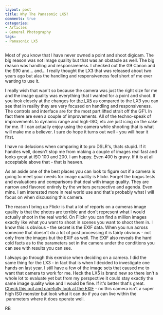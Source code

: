 ```yaml
---
layout: post
title: Why The Panasonic LX5?
comments: true
categories:
- Articles
- General Photography
tags:
- Panasonic LX5
---
```

Most of you know that I have never owned a point and shoot digicam. The big reason was not image quality but that was an obstacle as well. The big reason was handling and responsiveness. I checked out the G9 Canon and the S90 and... and... I really thought the LX3 that was released about two years ago but alas the handling and responsiveness feel short of me ever wanting to use it.

I really wish that wan't so because the camera was just the right size for me and the image quality was everything that I wanted for a point and shoot. If you look closely at the changes for <a href="http://www.amazon.com/gp/redirect.html?ie=UTF8&amp;location=http%3A%2F%2Fwww.amazon.com%2Fgp%2Foffer-listing%2FB003WJR69E%3Fie%3DUTF8%26ref_%3Dsr_1_1_olp%26qid%3D1284388619%26sr%3D8-1%26condition%3Dnew&amp;tag=rbde-20&amp;linkCode=ur2&amp;camp=1789&amp;creative=390957" target="_blank">the LX5</a> as compared to the LX3 you can see that in reality they are very focused on handling and responsiveness. The controls and interface are for the most part lifted strait off the GF1. In fact there are even a couple of improvements. All of the techno-speak of improvements to dynamic range and high-ISO, etc are just icing on the cake for me. If I can actually enjoy using the camera while shooting that is what will make me a believer. I sure do hope it turns out well - you will hear it first.

I have no delusions when comparing it to pro DSLR's, thats stupid. If it handles well, doesn't stop me from making a couple of images real fast and looks great at ISO 100 and 200. I am happy. Even 400 is gravy. If it is at all acceptable above that - that is heaven.

As an aside one of the best places you can look to figure out if a camera is going to meet your needs for image quality is Flickr. Forget the bogus tests and evaluations and comparisons that deal with image quality. They are narrow and flavored entirely by the writers perspective and agenda. Even mine. I am interested more in real world use and that's probably what I will focus on when discussing this camera.

The reason I bring up Flickr is that a lot of reports on a cameras image quality is that the photos are terrible and don't represent what I would actually shoot in the real world. On Flickr you can find a million images exactly like what you want to shoot in scenes you want to shoot them in. I know this is obvious - the secret is the EXIF data. When you run across someone that doesn't do a lot of post processing it is fairly obvious - not only from the images but the EXIF as well. The EXIF also reveals the hard cold facts as to the parameters set in the camera under the conditions you can see with results you can see.

I always go through this exercise when deciding on a camera. I did the same thing for the LX3 - in fact that is when I decided to investigate one hands on last year. I still have a few of the image sets that caused me to want that camera to work for me. Heck the LX5 is brand new so there isn't a whole lot to evaluate yet but from my perspective it could stay exactly the same image quality wise and I would be fine. If it's better that's great. <a href="http://www.flickr.com/photos/25983110@N05/sets/72157622781596412/with/4409813093/">Check this out and carefully look at the EXIF</a> - no this camera isn't a super high ISO monster but look what it can do if you can live within the  parameters where it does operate well.

RB